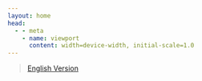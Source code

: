 ```yaml
---
layout: home
head:
  - - meta
    - name: viewport
      content: width=device-width, initial-scale=1.0
---
```


<script setup lang="ts">
import RegisterForm from '../.vitepress/theme/components/RegisterForm.vue'
</script>

> [English Version](../en/_register.md)

<RegisterForm locale="zh" />
